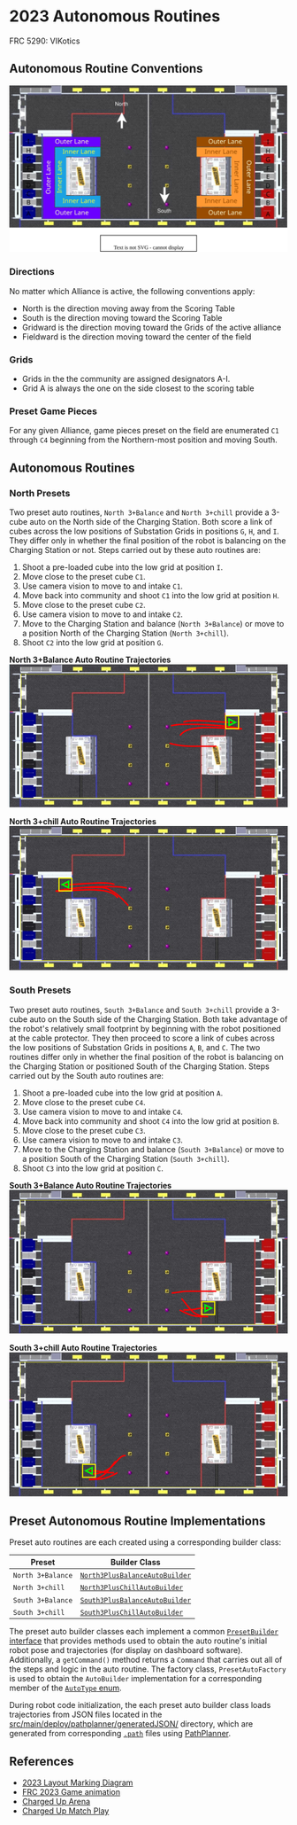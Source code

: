 # 2023 Autonomous Routines

FRC 5290: VIKotics

## Autonomous Routine Conventions

![Auto Routine Conventions Illustration](./_auto-routines/auto-conventions.svg "Conventions for autonomous routines")

### Directions

No matter which Alliance is active, the following conventions apply:

- North is the direction moving away from the Scoring Table
- South is the direction moving toward the Scoring Table
- Gridward is the direction moving toward the Grids of the active alliance
- Fieldward is the direction moving toward the center of the field

### Grids

- Grids in the the community are assigned designators A-I.
- Grid A is always the one on the side closest to the scoring table

### Preset Game Pieces

For any given Alliance, game pieces preset on the field are enumerated `C1`
through `C4` beginning from the Northern-most position and moving South.

## Autonomous Routines

### North Presets

Two preset auto routines, `North 3+Balance` and `North 3+chill` provide a 3-cube
auto on the North side of the Charging Station.  Both score a link of cubes
across the low positions of Substation Grids in positions `G`, `H`, and `I`.
They differ only in whether the final position of the robot is balancing on the
Charging Station or not.  Steps carried out by these auto routines are:

1. Shoot a pre-loaded cube into the low grid at position `I`.
1. Move close to the preset cube `C1`.
1. Use camera vision to move to and intake `C1`.
1. Move back into community and shoot `C1` into the low grid at position `H`.
1. Move close to the preset cube `C2`.
1. Use camera vision to move to and intake `C2`.
1. Move to the Charging Station and balance (`North 3+Balance`) or move to a
position North of the Charging Station (`North 3+chill`).
1. Shoot `C2` into the low grid at position `G`.

**North 3+Balance Auto Routine Trajectories**
![North 3+Balance Trajectories](./_auto-routines/north-3plus-balance.jpg "North 3+Balance trajectories")

**North 3+chill Auto Routine Trajectories**
![North 3+chill Trajectories](./_auto-routines/north-3plus-chill.jpg "North 3+chill trajectories")

### South Presets

Two preset auto routines, `South 3+Balance` and `South 3+chill` provide a 3-cube
auto on the South side of the Charging Station.  Both take advantage of the
robot's relatively small footprint by beginning with the robot positioned at the
cable protector.  They then proceed to score a link of cubes across the low
positions of Substation Grids in positions `A`, `B`, and `C`.  The two routines
differ only in whether the final position of the robot is balancing on the
Charging Station or positioned South of the Charging Station.  Steps carried out
by the South auto routines are:

1. Shoot a pre-loaded cube into the low grid at position `A`.
1. Move close to the preset cube `C4`.
1. Use camera vision to move to and intake `C4`.
1. Move back into community and shoot `C4` into the low grid at position `B`.
1. Move close to the preset cube `C3`.
1. Use camera vision to move to and intake `C3`.
1. Move to the Charging Station and balance (`South 3+Balance`) or move to a
position South of the Charging Station (`South 3+chill`).
1. Shoot `C3` into the low grid at position `C`.

**South 3+Balance Auto Routine Trajectories**
![South 3+Balance Trajectories](./_auto-routines/south-3plus-balance.jpg "South 3+Balance trajectories")

**South 3+chill Auto Routine Trajectories**
![South 3+chill Trajectories](./_auto-routines/south-3plus-chill.jpg "South 3+chill trajectories")


## Preset Autonomous Routine Implementations

Preset auto routines are each created using a corresponding builder class:

| Preset | Builder Class |
|--------|---------------|
| `North 3+Balance` | [`North3PlusBalanceAutoBuilder`](../src/main/java/frc/robot/autos/Preset/North3PlusBalanceAutoBuilder.java) |
| `North 3+chill`   | [`North3PlusChillAutoBuilder`](../src/main/java/frc/robot/autos/Preset/North3PlusChillAutoBuilder.java) |
| `South 3+Balance` | [`South3PlusBalanceAutoBuilder`](../src/main/java/frc/robot/autos/Preset/South3PlusBalanceAutoBuilder.java) |
| `South 3+chill`   | [`South3PlusChillAutoBuilder`](../src/main/java/frc/robot/autos/Preset/South3PlusChillAutoBuilder.java) |

The preset auto builder classes each implement a common
[`PresetBuilder` interface](../src/main/java/frc/robot/autos/Preset/PresetBuilder.java) that
provides methods used to obtain the auto routine's initial robot pose and trajectories (for 
display on dashboard software).  Additionally, a `getCommand()` method returns a `Command`
that carries out all of the steps and logic in the auto routine.  The factory class,
`PresetAutoFactory` is used to obtain the `AutoBuilder` implementation for a corresponding member of
the [`AutoType` enum](../src/main/java/frc/robot/autos/AutoConstants).

During robot code initialization, the each preset auto builder class loads trajectories
from JSON files located in the [src/main/deploy/pathplanner/generatedJSON/](../src/main/deploy/pathplanner/generatedJSON)
directory, which are generated from corresponding [`.path`](../src/main/deploy/pathplanner) files
using [PathPlanner](https://github.com/mjansen4857/pathplanner).


## References

- [2023 Layout Marking Diagram](https://firstfrc.blob.core.windows.net/frc2023/FieldAssets/2023LayoutMarkingDiagram.pdf)
- [FRC 2023 Game animation](https://www.youtube.com/watch?v=0zpflsYc4PA&feature=youtu.be)
- [Charged Up Arena](https://firstfrc.blob.core.windows.net/frc2023/Manual/Sections/2023FRCGameManual-05.pdf)
- [Charged Up Match Play](https://firstfrc.blob.core.windows.net/frc2023/Manual/Sections/2023FRCGameManual-06.pdf)

